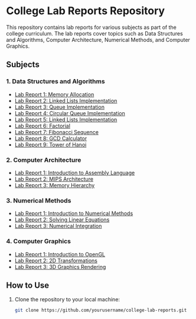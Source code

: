 # College Lab Reports Repository

This repository contains lab reports for various subjects as part of the college curriculum. The lab reports cover topics such as Data Structures and Algorithms, Computer Architecture, Numerical Methods, and Computer Graphics.

## Subjects

### 1. Data Structures and Algorithms

- [Lab Report 1: Memory Allocation](./data_structures_algorithms/lab1_arrays.pdf)
- [Lab Report 2: Linked Lists Implementation](./data_structures_algorithms/lab2_linked_lists.pdf)
- [Lab Report 3: Queue Implementation](./data_structures_algorithms/lab3_tree_traversal.pdf)
- [Lab Report 4: Circular Queue Implementation](./DSA/Lab5.cpp)
- [Lab Report 5: Linked Lists Implementation](./DSA/Lab5.cpp)
- [Lab Report 6: Factorial](./DSA/Lab6.cpp)
- [Lab Report 7: Fibonacci Sequence](./DSA/Lab7.cpp)
- [Lab Report 8: GCD Calculator](./DSA/Lab8.cpp)
- [Lab Report 9: Tower of Hanoi](./DSA/Lab9.cpp)

### 2. Computer Architecture

- [Lab Report 1: Introduction to Assembly Language](./computer_architecture/lab1_assembly_intro.pdf)
- [Lab Report 2: MIPS Architecture](./computer_architecture/lab2_mips_architecture.pdf)
- [Lab Report 3: Memory Hierarchy](./computer_architecture/lab3_memory_hierarchy.pdf)

### 3. Numerical Methods

- [Lab Report 1: Introduction to Numerical Methods](./numerical_methods/lab1_intro_numerical_methods.pdf)
- [Lab Report 2: Solving Linear Equations](./numerical_methods/lab2_linear_equations.pdf)
- [Lab Report 3: Numerical Integration](./numerical_methods/lab3_numerical_integration.pdf)

### 4. Computer Graphics

- [Lab Report 1: Introduction to OpenGL](./computer_graphics/lab1_opengl_intro.pdf)
- [Lab Report 2: 2D Transformations](./computer_graphics/lab2_2d_transformations.pdf)
- [Lab Report 3: 3D Graphics Rendering](./computer_graphics/lab3_3d_graphics_rendering.pdf)

## How to Use

1. Clone the repository to your local machine:

   ```bash
   git clone https://github.com/yourusername/college-lab-reports.git
